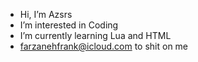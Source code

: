 - Hi, I’m Azsrs
- I’m interested in Coding
-  I’m currently learning Lua and HTML
- farzanehfrank@icloud.com to shit on me

<!---
FronkDanMaktige/FronkDanMaktige is a ✨ special ✨ repository because its `README.md` (this file) appears on your GitHub profile.
You can click the Preview link to take a look at your changes.
--->
